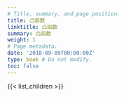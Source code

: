 ```yaml
---
# Title, summary, and page position.
title: 凸函数
linktitle: 凸函数
summary: 凸函数
weight: 1
# Page metadata.
date: '2018-09-09T00:00:00Z'
type: book # Do not modify.
toc: false
---
```


{{< list_children >}}